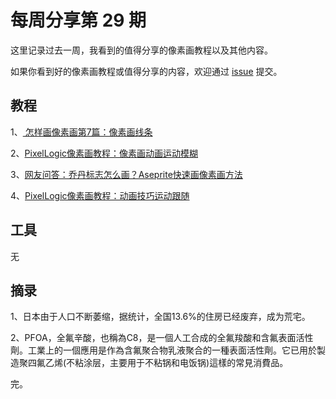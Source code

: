 # 每周分享第 29 期

这里记录过去一周，我看到的值得分享的像素画教程以及其他内容。

如果你看到好的像素画教程或值得分享的内容，欢迎通过 [issue](https://github.com/pixel32/Weekly_PixelartTutorials/issues) 提交。
## 教程
1、[ 怎样画像素画第7篇：像素画线条](http://mp.weixin.qq.com/s?__biz=MjM5MTYxNTcwMQ==&mid=2650555267&idx=1&sn=b642aa387f3ac091d3311902df27808d&chksm=beba3c3989cdb52f6b71808d4ffb93a8c481463b250aa8237afbd2861242b395f04cf49618c1#rd)

2、[PixelLogic像素画教程：像素画动画运动模糊](http://mp.weixin.qq.com/s?__biz=MjM5MTYxNTcwMQ==&mid=2650555283&idx=1&sn=c7804ae414b21516542104d0dcf12fa7&chksm=beba3c2989cdb53f7e73119dc990ae0d570e4bc4c1899889e8048a008ef9f7dd18008103950b#rd)

3、[网友问答：乔丹标志怎么画？Aseprite快速画像素画方法](http://mp.weixin.qq.com/s?__biz=MjM5MTYxNTcwMQ==&mid=2650555293&idx=1&sn=4d2710c104aaafdf5d4bcbfbb988c427&chksm=beba3c2789cdb5319be7bf49c91b130f8575846498dcb48e10ee1c9cbc028bdab1ed323b8c56#rd)

4、[PixelLogic像素画教程：动画技巧运动跟随](http://mp.weixin.qq.com/s?__biz=MjM5MTYxNTcwMQ==&mid=2650555326&idx=1&sn=4f3c219bf8ded9917c2660a2bfea1f7c&chksm=beba3c0489cdb512ddc5171a377b916fc708ed9133fe2a2525bbe602eb87b1d78e6f6c255c80#rd)

## 工具
无

## 摘录
1、日本由于人口不断萎缩，据统计，全国13.6%的住房已经废弃，成为荒宅。

2、PFOA，全氟辛酸，也稱為C8，是一個人工合成的全氟羧酸和含氟表面活性劑。工業上的一個應用是作為含氟聚合物乳液聚合的一種表面活性劑。它已用於製造聚四氟乙烯(不粘涂层，主要用于不粘锅和电饭锅)這樣的常見消費品。

完。